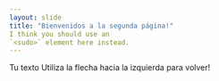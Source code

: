 ```yaml
---
layout: slide
title: "Bienvenidos a la segunda página!"
I think you should use an 
`<sudo>` element here instead.
---
```

Tu texto
Utiliza la flecha hacia la izquierda para volver!
